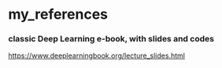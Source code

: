 # my_references

### classic Deep Learning e-book, with slides and codes
https://www.deeplearningbook.org/lecture_slides.html
